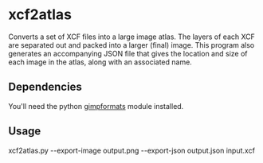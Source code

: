# xcf2atlas

Converts a set of XCF files into a large image atlas. The layers of each XCF
are separated out and packed into a larger (final) image. This program also
generates an accompanying JSON file that gives the location and size of each
image in the atlas, along with an associated name.

## Dependencies

You'll need the python [gimpformats](https://pypi.org/project/gimpformats/) module installed.

## Usage

xcf2atlas.py --export-image output.png --export-json output.json input.xcf
